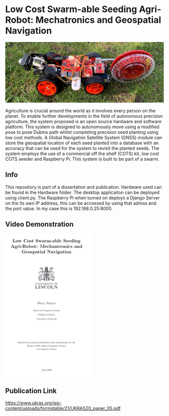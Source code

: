 # Low Cost Swarm-able Seeding Agri-Robot: Mechatronics and Geospatial Navigation

![GitHub Logo](/images/RobotonGrass1.jpg)

Agriculture is crucial around the world as it involves every person on the planet. To enable further developments in the field of autonomous precision agriculture, the system proposed is an open source hardware and software platform. This system is designed to autonomously move using a modified pose to pose Dubins path whilst completing precision seed planting using low cost methods. A Global Navigation Satellite System (GNSS) module can store the geospatial location of each seed planted into a database with an accuracy that can be used for the system to revisit the planted seeds. The system employs the use of a commercial off the shelf (COTS) kit, low cost COTS seeder and Raspberry Pi. This system is built to be part of a swarm.

## Info
This repository is part of a dissertation and publication. Hardware used can be found in the Hardware folder. The desktop applicaiton can be deployed using client.py. The Raspberry Pi when turned on deploys a Django Server on the its own IP address, this can be accessed by using that adress and the port value. In my case this is 192.168.0.25:8000.

## Video Demonstration

[![Video Demonstration](https://github.com/Harry-Rogers/PiCar/blob/master/images/VideoLinkMaster.png)](https://youtu.be/0tLu_chFWT4)

## Publication Link
https://www.ukras.org/wp-content/uploads/formidable/21/UKRAS20_paper_05.pdf
